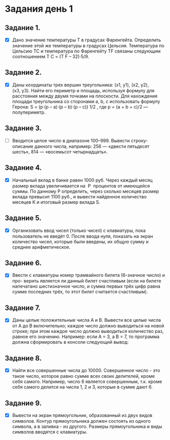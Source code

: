 # Задания день 1

## Задание 1.
- [X] Дано значение температуры T в градусах Фаренгейта. Определить
значение этой же температуры в градусах Цельсия. Температура по Цельсию TC
и температура по Фаренгейту TF связаны следующим соотношением
T C = (T F – 32)·5/9.

## Задание 2. 
- [X] Даны координаты трех вершин треугольника: (x1, y1), (x2, y2), (x3, y3).
Найти его периметр и площадь, используя формулу для расстояния между двумя
точками на плоскости.
Для нахождения площади треугольника со сторонами a, b, c использовать
формулу Герона:
S = (p·(p – a)·(p – b)·(p – c)) 1/2 ,
где p = (a + b + c)/2 — полупериметр.

## Задание 3. 
- [ ] Вводится целое число в диапазоне 100–999. Вывести строку-описание
данного числа, например: 256 — «двести пятьдесят шесть», 814 — «восемьсот
четырнадцать».

## Задание 4. 
- [X] Начальный вклад в банке равен 1000 руб. Через каждый месяц размер
вклада увеличивается на  P  процентов от имеющейся суммы. По данному P
определить, через сколько месяцев размер вклада превысит 1100 руб., и вывести
найденное количество месяцев K и итоговый размер вклада S.

## Задание 5. 
- [X] Организовать ввод чисел (только чисел) с клавиатуры, пока
пользователь не введёт 0. После ввода нуля, показать на экран количество чисел,
которые были введены, их общую сумму и среднее арифметическое.

## Задание 6. 
- [X] Ввести с клавиатуры номер трамвайного билета (6-значное число) и про-
верить является ли данный билет счастливым (если на билете напечатано
шестизначное число, и сумма первых трёх цифр равна сумме последних трёх, то
этот билет считается счастливым).

## Задание 7. 
- [X] Даны целые положительные числа A и B. Вывести все целые
числа от A до B включительно; каждое число должно выводиться на новой строке;
при этом каждое число должно выводиться количество раз, равное его значению.
Например: если А = 3, а В = 7, то программа должна сформировать в консоли
следующий вывод:

## Задание 8. 
- [X] Найти все совершенные числа до 10000. Совершенное число - это такое
число, которое равно сумме всех своих делителей, кроме себя самого. Например,
число 6 является совершенным, т.к. кроме себя самого делится на числа 1, 2 и 3,
которые в сумме дают 6.

## Задание 9. 
- [X] Вывести на экран прямоугольник, образованный из двух видов
символов. Контур прямоугольника должен состоять из одного символа, а в
заливка - из другого. Размеры прямоугольника и виды символов вводятся с
клавиатуры.
